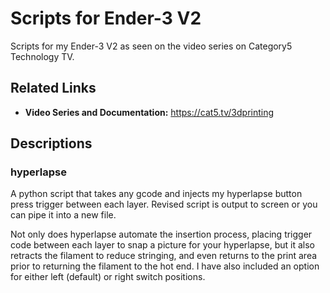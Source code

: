 # Scripts for Ender-3 V2
Scripts for my Ender-3 V2 as seen on the video series on Category5 Technology TV.

## Related Links

- **Video Series and Documentation:** https://cat5.tv/3dprinting

## Descriptions

### hyperlapse
A python script that takes any gcode and injects my hyperlapse button press trigger between each layer. Revised script is output to screen or you can pipe it into a new file.

Not only does hyperlapse automate the insertion process, placing trigger code between each layer to snap a picture for your hyperlapse, but it also retracts the filament to reduce stringing, and even returns to the print area prior to returning the filament to the hot end. I have also included an option for either left (default) or right switch positions.
